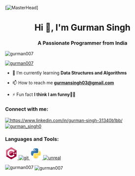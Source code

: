 [![MasterHead](https://thumbs.dreamstime.com/z/inspirational-quotes-work-hard-dream-big-never-give-up-179498369.jpg)]
<h1 align="center">Hi 👋, I'm Gurman Singh</h1>
<h3 align="center">A Passionate Programmer from India</h3>

<p align="left"> <img src="https://komarev.com/ghpvc/?username=gurman007&label=Profile%20views&color=0e75b6&style=flat" alt="gurman007" /> </p>

<p align="left"> <a href="https://github.com/ryo-ma/github-profile-trophy"><img src="https://github-profile-trophy.vercel.app/?username=gurman007" alt="gurman007" /></a> </p>

- 🌱 I’m currently learning **Data Structures and Algorithms**

- 📫 How to reach me **gurmansingh03@gmail.com**

- ⚡ Fun fact **I think I am funny👨‍🦰**

<h3 align="left">Connect with me:</h3>
<p align="left">
<a href="https://linkedin.com/in/https://www.linkedin.com/in/gurman-singh-31340b1bb/" target="blank"><img align="center" src="https://raw.githubusercontent.com/rahuldkjain/github-profile-readme-generator/master/src/images/icons/Social/linked-in-alt.svg" alt="https://www.linkedin.com/in/gurman-singh-31340b1bb/" height="30" width="40" /></a>
<a href="https://instagram.com/gurman_singh0" target="blank"><img align="center" src="https://raw.githubusercontent.com/rahuldkjain/github-profile-readme-generator/master/src/images/icons/Social/instagram.svg" alt="gurman_singh0" height="30" width="40" /></a>
</p>

<h3 align="left">Languages and Tools:</h3>
<p align="left"> <a href="https://www.w3schools.com/cpp/" target="_blank"> <img src="https://raw.githubusercontent.com/devicons/devicon/master/icons/cplusplus/cplusplus-original.svg" alt="cplusplus" width="40" height="40"/> </a> <a href="https://git-scm.com/" target="_blank"> <img src="https://www.vectorlogo.zone/logos/git-scm/git-scm-icon.svg" alt="git" width="40" height="40"/> </a> <a href="https://www.python.org" target="_blank"> <img src="https://raw.githubusercontent.com/devicons/devicon/master/icons/python/python-original.svg" alt="python" width="40" height="40"/> </a> <a href="https://unrealengine.com/" target="_blank"> <img src="https://raw.githubusercontent.com/kenangundogan/fontisto/036b7eca71aab1bef8e6a0518f7329f13ed62f6b/icons/svg/brand/unreal-engine.svg" alt="unreal" width="40" height="40"/> </a> </p>

<p><img align="left" src="https://github-readme-stats.vercel.app/api/top-langs?username=gurman007&show_icons=true&locale=en&layout=compact" alt="gurman007" /></p>

<p>&nbsp;<img align="center" src="https://github-readme-stats.vercel.app/api?username=gurman007&show_icons=true&locale=en" alt="gurman007" /></p>

